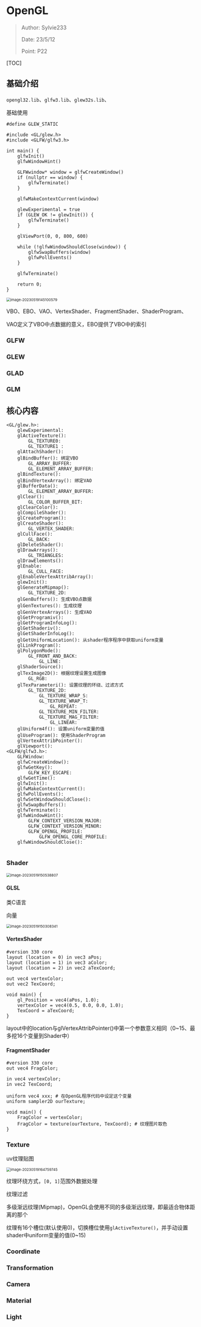 # OpenGL

> Author: Sylvie233
>
> Date: 23/5/12
>
> Point: P22



[TOC]

## 基础介绍

`opengl32.lib`、`glfw3.lib`、`glew32s.lib`、





基础使用

```C+=
#define GLEW_STATIC

#include <GL/glew.h>
#include <GLFW/glfw3.h>

int main() {
	glfwInit()
	glfwWindowHint()
	
	GLFWwindow* window = glfwCreateWindow()
	if (nullptr == window) {
		glfwTerminate()
	}
	
	glfwMakeContextCurrent(window)
	
	glewExperimental = true
	if (GLEW_OK != glewInit()) {
		glfwTerminate()
	}
	
	glViewPort(0, 0, 800, 600)
	
	while (!glfwWindowShouldClose(window)) {
		glfwSwapBuffers(window)
		glfwPollEvents()
	}
	
	glfwTerminate()
	
	return 0;
}
```





<img src="opengl.assets/image-20230519145100579.png" alt="image-20230519145100579" style="zoom:67%;" />

VBO、EBO、VAO、VertexShader、FragmentShader、ShaderProgram、

VAO定义了VBO中点数据的意义，EBO提供了VBO中的索引









### GLFW



### GLEW





### GLAD



### GLM





## 核心内容

```
<GL/glew.h>:
	glewExperimental:
	glActiveTexture():
		GL_TEXTURE0:
		GL_TEXTURE1 :
	glAttachShader():
	glBindBuffer(): 绑定VBO
		GL_ARRAY_BUFFER:
		GL_ELEMENT_ARRAY_BUFFER:
    glBindTexture():
	glBindVertexArray(): 绑定VAO
	glBufferData():
		GL_ELEMENT_ARRAY_BUFFER:
	glClear():
		GL_COLOR_BUFFER_BIT:
	glClearColor():
	glCompileShader():
	glCreateProgram():
	glCreateShader():
		GL_VERTEX_SHADER:
	glCullFace():
		GL_BACK:
	glDeleteShader():
	glDrawArrays():
		GL_TRIANGLES:
	glDrawElements():
	glEnable:
		GL_CULL_FACE:
	glEnableVertexAttribArray():
	glewInit():
	glGenerateMipmap():
		GL_TEXTURE_2D:
	glGenBuffers(): 生成VBO点数据
	glGenTextures(): 生成纹理
	glGenVertexArrays(): 生成VAO
	glGetProgramiv():
	glGetProgramInfoLog():
	glGetShaderiv():
	glGetShaderInfoLog():
	glGetUniformLocation(): 从shader程序程序中获取uniform变量
	glLinkProgram():
	glPolygonMode():
		GL_FRONT_AND_BACK:
			GL_LINE:
	glShaderSource():
	glTexImage2D(): 根据纹理设置生成图像
		GL_RGB:
	glTexParameteri(): 设置纹理的环绕、过滤方式
		GL_TEXTURE_2D:
			GL_TEXTURE_WRAP_S:
			GL_TEXTURE_WRAP_T:
				GL_REPEAT:
			GL_TEXTURE_MIN_FILTER:
			GL_TEXTURE_MAG_FILTER:
				GL_LINEAR:
	glUniform4f(): 设置uniform变量的值
	glUseProgram(): 使用ShaderProgram
	glVertexAttribPointer():
	glViewport():
<GLFW/glfw3.h>:
	GLFWindow:
	glfwCreateWindow():
	glfwGetKey():
		GLFW_KEY_ESCAPE:
	glfwGetTime():
	glfwInit():
	glfwMakeContextCurrent():
	glfwPollEvents():
	glfwSetWindowShouldClose():
	glfwSwapBuffers():
	glfwTerminate():
	glfwWindowHint():
		GLFW_CONTEXT_VERSION_MAJOR:
		GLFW_CONTEXT_VERSION_MINOR:
		GLFW_OPENGL_PROFILE:
			GLFW_OPENGL_CORE_PROFILE:
	glfwWindowShouldClose():
	
```





### Shader

<img src="opengl.assets/image-20230519150538807.png" alt="image-20230519150538807" style="zoom:67%;" />



#### GLSL

类C语言



向量

<img src="opengl.assets/image-20230519150308341.png" alt="image-20230519150308341" style="zoom:67%;" />



#### VertexShader

```
#version 330 core
layout (location = 0) in vec3 aPos;
layout (location = 1) in vec3 aColor;
layout (location = 2) in vec2 aTexCoord;

out vec4 vertexColor;
out vec2 TexCoord;

void main() {
	gl_Position = vec4(aPos, 1.0);
	vertexColor = vec4(0.5, 0.0, 0.0, 1.0);
	TexCoord = aTexCoord;
}
```



layout中的location与glVertexAttribPointer()中第一个参数意义相同（0~15、最多挖16个变量到Shader中）







#### FragmentShader

```
#version 330 core
out vec4 FragColor;

in vec4 vertexColor;
in vec2 TexCoord;

uniform vec4 xxx; # 在OpenGL程序代码中设定这个变量
uniform sampler2D ourTexture;

void main() {
	FragColor = vertexColor;
	FragColor = texture(ourTexture, TexCoord); # 纹理图片取色
}
```









### Texture

uv纹理贴图

<img src="opengl.assets/image-20230519164759745.png" alt="image-20230519164759745" style="zoom:67%;" />



纹理环绕方式，`[0, 1]`范围外数据处理

纹理过滤

多级渐远纹理(Mipmap)，OpenGL会使用不同的多级渐远纹理，即最适合物体距离的那个

纹理有16个槽位(默认使用0)，切换槽位使用`glActiveTexture()`，并手动设置shader中uniform变量的值(0~15)







### Coordinate







### Transformation









### Camera





### Material





### Light















